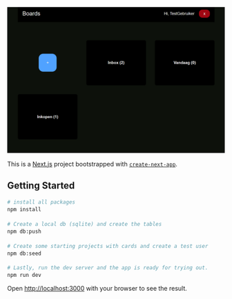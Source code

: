 <img src="screenshots/Screenshot%202025-09-01%20140723.png" width="800" />

This is a [Next.js](https://nextjs.org) project bootstrapped with [`create-next-app`](https://nextjs.org/docs/app/api-reference/cli/create-next-app).

## Getting Started

```bash
# install all packages
npm install

# Create a local db (sqlite) and create the tables 
npm db:push

# Create some starting projects with cards and create a test user
npm db:seed

# Lastly, run the dev server and the app is ready for trying out.
npm run dev
```

Open [http://localhost:3000](http://localhost:3000) with your browser to see the result.

